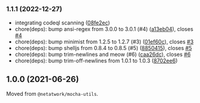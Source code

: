 ## <small>1.1.1 (2022-12-27)</small>

* integrating codeql scanning ([08fe2ec](https://github.com/Netatwork-de/spy/commit/08fe2ec))
* chore(deps): bump ansi-regex from 3.0.0 to 3.0.1 (#4) ([a13eb04](https://github.com/Netatwork-de/spy/commit/a13eb04)), closes [#4](https://github.com/Netatwork-de/spy/issues/4)
* chore(deps): bump minimist from 1.2.5 to 1.2.7 (#3) ([01ef60c](https://github.com/Netatwork-de/spy/commit/01ef60c)), closes [#3](https://github.com/Netatwork-de/spy/issues/3)
* chore(deps): bump shelljs from 0.8.4 to 0.8.5 (#5) ([8850415](https://github.com/Netatwork-de/spy/commit/8850415)), closes [#5](https://github.com/Netatwork-de/spy/issues/5)
* chore(deps): bump trim-newlines and meow (#6) ([caa26dc](https://github.com/Netatwork-de/spy/commit/caa26dc)), closes [#6](https://github.com/Netatwork-de/spy/issues/6)
* chore(deps): bump trim-off-newlines from 1.0.1 to 1.0.3 ([8702ee6](https://github.com/Netatwork-de/spy/commit/8702ee6))

## 1.0.0 (2021-06-26)

Moved from `@netatwork/mocha-utils`.
